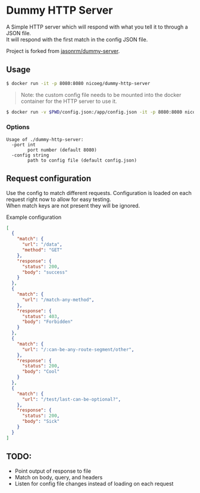 # Dummy HTTP Server

A Simple HTTP server which will respond with what you tell it to through a JSON file.  
It will respond with the first match in the config JSON file.

Project is forked from [jasonrm/dummy-server](https://github.com/jasonrm/dummy-server).

## Usage

```sh
$ docker run -it -p 8080:8080 nicoeg/dummy-http-server
``` 

> Note: the custom config file needs to be mounted into the docker container for the HTTP server to use it.  
```sh
$ docker run -v $PWD/config.json:/app/config.json -it -p 8080:8080 nicoeg/dummy-http-server
``` 

### Options

```
Usage of ./dummy-http-server:
  -port int
        port number (default 8080)
  -config string
        path to config file (default config.json)
```

## Request configuration

Use the config to match different requests. Configuration is loaded on each request right now to allow for easy testing.  
When match keys are not present they will be ignored.

Example configuration
```JSON
[
  {
    "match": {
      "url": "/data",
      "method": "GET"
    },
    "response": {
      "status": 200,
      "body": "success"
    }
  },
  {
    "match": {
      "url": "/match-any-method",
    },
    "response": {
      "status": 403,
      "body": "Forbidden"
    }
  },
  {
    "match": {
      "url": "/:can-be-any-route-segment/other",
    },
    "response": {
      "status": 200,
      "body": "Cool"
    }
  },
  {
    "match": {
      "url": "/test/last-can-be-optional?",
    },
    "response": {
      "status": 200,
      "body": "Sick"
    }
  }
]
```

## TODO:

- Point output of response to file
- Match on body, query, and headers
- Listen for config file changes instead of loading on each request
